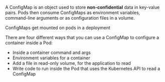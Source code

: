 
A ConfigMap is an object used to store **non-confidential** data in key-value pairs. Pods then consume ConfigMaps as environment variables, command-line arguments or as configuration files in a volume.

ConfigMaps get mounted on pods in a deployment

There are four different ways that you can use a ConfigMap to configure a container inside a Pod:
- Inside a container command and args
- Environment variables for a container
- Add a file in read-only volume, for the application to read
- Write code to run inside the Pod that uses the Kubernetes API to read a ConfigMap